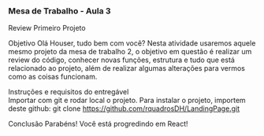 ### Mesa de Trabalho - Aula 3

Review Primeiro Projeto

Objetivo
	Olá Houser, tudo bem com você? Nesta atividade usaremos aquele mesmo projeto da mesa de trabalho 2, o objetivo em questão é realizar um review do código, conhecer novas funções, estrutura e tudo que está relacionado ao projeto, além de realizar algumas alterações para vermos como as coisas funcionam.

Instruções e requisitos do entregável	
    Importar com git e rodar local o projeto.
    Para instalar o projeto, importem deste github: 
    git clone https://github.com/rquadrosDH/LandingPage.git

Conclusão
    Parabéns! Você está progredindo em React!